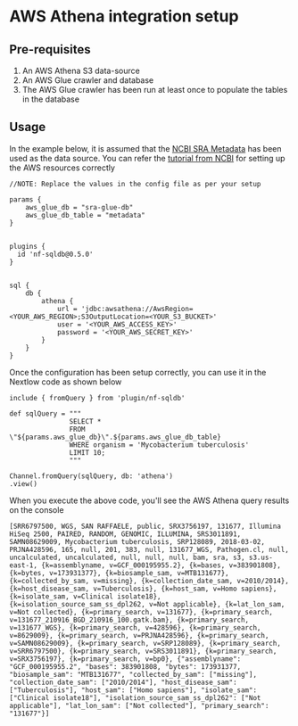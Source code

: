 # AWS Athena integration setup

## Pre-requisites

1. An AWS Athena S3 data-source
2. An AWS Glue crawler and database
3. The AWS Glue crawler has been run at least once to populate the tables in the database

## Usage

In the example below, it is assumed that the [NCBI SRA Metadata](https://www.ncbi.nlm.nih.gov/sra/docs/sra-athena/) has been used as the data source. You can refer the [tutorial from NCBI](https://www.youtube.com/watch?v=_F4FhcDWSJg&ab_channel=TheNationalLibraryofMedicine) for setting up the AWS resources correctly

```nextflow config
//NOTE: Replace the values in the config file as per your setup

params {
    aws_glue_db = "sra-glue-db"
    aws_glue_db_table = "metadata"
}


plugins {
  id 'nf-sqldb@0.5.0'
}


sql {
    db {
        athena {
            url = 'jdbc:awsathena://AwsRegion=<YOUR_AWS_REGION>;S3OutputLocation=<YOUR_S3_BUCKET>'
            user = '<YOUR_AWS_ACCESS_KEY>'
            password = '<YOUR_AWS_SECRET_KEY>'
        }
    }
}

```

Once the configuration has been setup correctly, you can use it in the Nextlow code as shown below

```nextflow
include { fromQuery } from 'plugin/nf-sqldb'

def sqlQuery = """
               SELECT * 
               FROM \"${params.aws_glue_db}\".${params.aws_glue_db_table} 
               WHERE organism = 'Mycobacterium tuberculosis' 
               LIMIT 10;
               """

Channel.fromQuery(sqlQuery, db: 'athena')
.view()

```

When you execute the above code, you'll see the AWS Athena query results on the console

```console
[SRR6797500, WGS, SAN RAFFAELE, public, SRX3756197, 131677, Illumina HiSeq 2500, PAIRED, RANDOM, GENOMIC, ILLUMINA, SRS3011891, SAMN08629009, Mycobacterium tuberculosis, SRP128089, 2018-03-02, PRJNA428596, 165, null, 201, 383, null, 131677_WGS, Pathogen.cl, null, uncalculated, uncalculated, null, null, null, bam, sra, s3, s3.us-east-1, {k=assemblyname, v=GCF_000195955.2}, {k=bases, v=383901808}, {k=bytes, v=173931377}, {k=biosample_sam, v=MTB131677}, {k=collected_by_sam, v=missing}, {k=collection_date_sam, v=2010/2014}, {k=host_disease_sam, v=Tuberculosis}, {k=host_sam, v=Homo sapiens}, {k=isolate_sam, v=Clinical isolate18}, {k=isolation_source_sam_ss_dpl262, v=Not applicable}, {k=lat_lon_sam, v=Not collected}, {k=primary_search, v=131677}, {k=primary_search, v=131677_210916_BGD_210916_100.gatk.bam}, {k=primary_search, v=131677_WGS}, {k=primary_search, v=428596}, {k=primary_search, v=8629009}, {k=primary_search, v=PRJNA428596}, {k=primary_search, v=SAMN08629009}, {k=primary_search, v=SRP128089}, {k=primary_search, v=SRR6797500}, {k=primary_search, v=SRS3011891}, {k=primary_search, v=SRX3756197}, {k=primary_search, v=bp0}, {"assemblyname": "GCF_000195955.2", "bases": 383901808, "bytes": 173931377, "biosample_sam": "MTB131677", "collected_by_sam": ["missing"], "collection_date_sam": ["2010/2014"], "host_disease_sam": ["Tuberculosis"], "host_sam": ["Homo sapiens"], "isolate_sam": ["Clinical isolate18"], "isolation_source_sam_ss_dpl262": ["Not applicable"], "lat_lon_sam": ["Not collected"], "primary_search": "131677"}]

```
